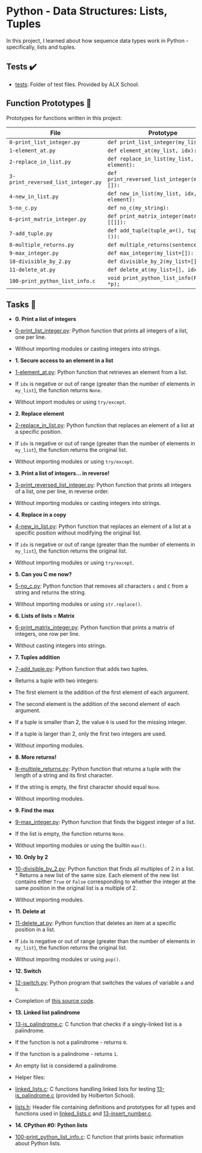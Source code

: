 # Python - Data Structures: Lists, Tuples

In this project, I learned about how sequence data types work in
Python - specifically, lists and tuples.

## Tests :heavy_check_mark:

* [tests](./tests): Folder of test files. Provided by ALX School.

## Function Prototypes :floppy_disk:

Prototypes for functions written in this project:

| File                               | Prototype                                      |
| ---------------------------------- | ---------------------------------------------- |
| `0-print_list_integer.py`          | `def print_list_integer(my_list=[]):`          |
| `1-element_at.py`                  | `def element_at(my_list, idx):`                |
| `2-replace_in_list.py`             | `def replace_in_list(my_list, idx, element):`  |
| `3-print_reversed_list_integer.py` | `def print_reversed_list_integer(my_list=[]):` |
| `4-new_in_list.py`                 | `def new_in_list(my_list, idx, element):`      |
| `5-no_c.py`                        | `def no_c(my_string):`                         |
| `6-print_matrix_integer.py`        | `def print_matrix_integer(matrix=[[]]):`       |
| `7-add_tuple.py`                   | `def add_tuple(tuple_a=(), tuple_b=()):`       |
| `8-multiple_returns.py`            | `def multiple_returns(sentence):`              |
| `9-max_integer.py`                 | `def max_integer(my_list=[]):`                 |
| `10-divisible_by_2.py`             | `def divisible_by_2(my_list=[]):`              |
| `11-delete_at.py`                  | `def delete_at(my_list=[], idx=0):`            |
| `100-print_python_list_info.c`     | `void print_python_list_info(PyObject *p);`    |

## Tasks :page_with_curl:

* **0. Print a list of integers**
* [0-print_list_integer.py](./0-print_list_integer.py): Python function that prints all
integers of a list, one per line.
* Without importing modules or casting integers into strings.

* **1. Secure access to an element in a list**
* [1-element_at.py](./1-element_at.py): Python function that retrieves an element
from a list.
* If `idx` is negative or out of range (greater than the number of elements in
`my_list`), the function returns `None`.
* Without import modules or using `try/except`.

* **2. Replace element**
* [2-replace_in_list.py](./2-replace_in_list.py): Python function that replaces an element
of a list at a specific position.
* If `idx` is negative or out of range (greater than the number of elements
in `my_list`), the function returns the original list.
* Without importing modules or using `try/except`.

* **3. Print a list of integers... in reverse!**
* [3-print_reversed_list_integer.py](./3-print_reversed_list_integer.py): Python
function that prints all integers of a list, one per line, in reverse order.
* Without importing modules or casting integers into strings.

* **4. Replace in a copy**
* [4-new_in_list.py](./4-new_in_list.py): Python function that replaces an element of a
list at a specific position without modifying the original list.
* If `idx` is negative or out of range (greater than the number of elements in
`my_list`), the function returns the original list.
* Without importing modules or using `try/except`.

* **5. Can you C me now?**
* [5-no_c.py](./5-no_c.py): Python function that removes all characters `c`
and `C` from a string and returns the string.
* Without importing modules or using `str.replace()`.

* **6. Lists of lists = Matrix**
* [6-print_matrix_integer.py](./6-print_matrix_integer.py): Python function that prints
a matrix of integers, one row per line.
* Without casting integers into strings.

* **7. Tuples addition**
* [7-add_tuple.py](./7-add_tuple.py): Python function that adds two tuples.
* Returns a tuple with two integers:
* The first element is the addition of the first element of each argument.
* The second element is the addition of the second element of each argument.
* If a tuple is smaller than 2, the value `0` is used for the missing integer.
* If a tuple is larger than 2, only the first two integers are used.
* Without importing modules.

* **8. More returns!**
* [8-multiple_returns.py](./8-multiple_returns.py): Python function that returns a
tuple with the length of a string and its first character.
* If the string is empty, the first character should equal `None`.
* Without importing modules.

* **9. Find the max**
* [9-max_integer.py](./9-max_integer.py): Python function that finds the biggest integer
of a list.
* If the list is empty, the function returns `None`.
* Without importing modules or using the builtin `max()`.

* **10. Only by 2**
* [10-divisible_by_2.py](./10-divisible_by_2.py): Python function that finds all multiples
of 2 in a list.  * Returns a new list of the same size. Each element of the new
list contains either `True` or `False` corresponding to whether the integer at
the same position in the original list is a multiple of 2.
* Without importing modules.

* **11. Delete at**
* [11-delete_at.py](./11-delete_at.py): Python function that deletes an item at
a specific position in a list.
* If `idx` is negative or out of range (greater than the number of elements in
`my_list`), the function returns the original list.
* Without imporitng modules or using `pop()`.

* **12. Switch**
* [12-switch.py](./12-switch.py): Python program that switches the values of
variable `a` and `b`.
* Completion of [this source code](https://github.com/holbertonschool/0x03.py/blob/master/12-switch_py).

* **13. Linked list palindrome**
* [13-is_palindrome.c](./13-is_palindrome.c): C function that checks if a
singly-linked list is a palindrome.
* If the function is not a palindrome - returns `0`.
* If the function is a palindrome - returns `1`.
* An empty list is considered a palindrome.
* Helper files:
* [linked_lists.c](./linked_lists.c): C functions handling linked lists for
testing [13-is_palindrome.c](./13-is_palindrome.c) (provided by Holberton School).
* [lists.h](./lists.h): Header file containing definitions and prototypes for all types
and functions used in [linked_lists.c](./linked_lists.c) and
[13-insert_number.c](./13-insert_number.c).

* **14. CPython #0: Python lists**
* [100-print_python_list_info.c](./100-print_python_list_info.c): C function that
prints basic information about Python lists.

